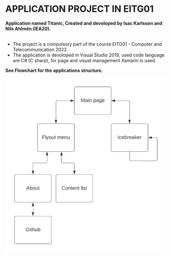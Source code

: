 # APPLICATION PROJECT IN EITG01

**Application named Titanic, Created and devoloped by Isac Karlsson and Nils Ahlmén (IEA20).**     
</br>
- The project is a compulsory part of the course EITG01 - Computer and Telecommunication 2022.      
- The application is devoloped in Visual Studio 2019, used code language are C# (C sharp), for page and visual management Xamarin is used.

**See Flowchart for the applications structure.**

![Flowchart](Titanic_Icebreakers.png)
